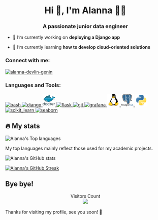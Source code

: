 <h1 align="center">Hi 👋, I'm Alanna 👩‍💻</h1>
<h3 align="center">A passionate junior data engineer</h3>

<!--
<p align="left"> <img src="https://komarev.com/ghpvc/?username=alannagenin&label=Profile%20views&color=0e75b6&style=flat" alt="alannagenin" /> </p>
-->

- 🔭 I’m currently working on **deploying a Django app**

- 🌱 I’m currently learning **how to develop cloud-oriented solutions**

<h3 align="left">Connect with me:</h3>
<p align="left">
<a href="https://linkedin.com/in/alanna-devlin-genin" target="blank"><img align="center" src="https://raw.githubusercontent.com/rahuldkjain/github-profile-readme-generator/master/src/images/icons/Social/linked-in-alt.svg" alt="alanna-devlin-genin" height="30" width="40" /></a>
</p>

<h3 align="left">Languages and Tools:</h3>
<p align="left"> <a href="https://www.gnu.org/software/bash/" target="_blank" rel="noreferrer"> <img src="https://www.vectorlogo.zone/logos/gnu_bash/gnu_bash-icon.svg" alt="bash" width="40" height="40"/> </a> <a href="https://www.djangoproject.com/" target="_blank" rel="noreferrer"> <img src="https://cdn.worldvectorlogo.com/logos/django.svg" alt="django" width="40" height="40"/> </a> <a href="https://www.docker.com/" target="_blank" rel="noreferrer"> <img src="https://raw.githubusercontent.com/devicons/devicon/master/icons/docker/docker-original-wordmark.svg" alt="docker" width="40" height="40"/> </a> <a href="https://flask.palletsprojects.com/" target="_blank" rel="noreferrer"> <img src="https://www.vectorlogo.zone/logos/pocoo_flask/pocoo_flask-icon.svg" alt="flask" width="40" height="40"/> </a> <a href="https://git-scm.com/" target="_blank" rel="noreferrer"> <img src="https://www.vectorlogo.zone/logos/git-scm/git-scm-icon.svg" alt="git" width="40" height="40"/> </a> <a href="https://grafana.com" target="_blank" rel="noreferrer"> <img src="https://www.vectorlogo.zone/logos/grafana/grafana-icon.svg" alt="grafana" width="40" height="40"/> </a> <a href="https://www.linux.org/" target="_blank" rel="noreferrer"> <img src="https://raw.githubusercontent.com/devicons/devicon/master/icons/linux/linux-original.svg" alt="linux" width="40" height="40"/> </a> <a href="https://www.postgresql.org" target="_blank" rel="noreferrer"> <img src="https://raw.githubusercontent.com/devicons/devicon/master/icons/postgresql/postgresql-original-wordmark.svg" alt="postgresql" width="40" height="40"/> </a> <a href="https://www.python.org" target="_blank" rel="noreferrer"> <img src="https://raw.githubusercontent.com/devicons/devicon/master/icons/python/python-original.svg" alt="python" width="40" height="40"/> </a> <a href="https://scikit-learn.org/" target="_blank" rel="noreferrer"> <img src="https://upload.wikimedia.org/wikipedia/commons/0/05/Scikit_learn_logo_small.svg" alt="scikit_learn" width="40" height="40"/> </a> <a href="https://seaborn.pydata.org/" target="_blank" rel="noreferrer"> <img src="https://seaborn.pydata.org/_images/logo-mark-lightbg.svg" alt="seaborn" width="40" height="40"/> </a> </p>

## 🔥 My stats

![Alanna's Top languages](https://github-readme-stats.vercel.app/api/top-langs?username=alannagenin&show_icons=true&theme=react&locale=en&layout=normal)

My top languages mainly reflect those used for my academic projects.

![Alanna's GitHub stats](https://github-readme-stats.vercel.app/api?username=alannagenin&show_icons=true&theme=react&locale=en&count_private=true&custom_title=My%20GitHub%20stats)

[![Alanna's GitHub Streak](http://github-readme-streak-stats.herokuapp.com?user=alannagenin&theme=react&date_format=j%20M%5B%20Y%5D)](https://git.io/streak-stats)

## Bye bye!

<p align="center"> 
   Visitors Count<br>
   <img src="https://profile-counter.glitch.me/alannagenin/count.svg" />
 </p>

Thanks for visiting my profile, see you soon! 👋
